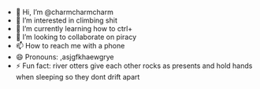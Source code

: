 - 👋 Hi, I’m @charmcharmcharm
- 👀 I’m interested in climbing shit
- 🌱 I’m currently learning how to ctrl+
- 💞️ I’m looking to collaborate on piracy
- 📫 How to reach me with a phone
- 😄 Pronouns: ,asjgfkhaewgrye
- ⚡ Fun fact: river otters give each other rocks as presents and hold hands when sleeping so they dont drift apart

<!---
charmcharmcharm/charmcharmcharm is a ✨ special ✨ repository because its `README.md` (this file) appears on your GitHub profile.
You can click the Preview link to take a look at your changes.
--->
